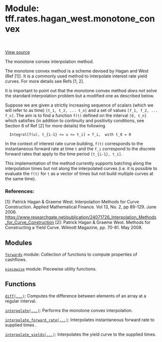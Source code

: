 <div itemscope itemtype="http://developers.google.com/ReferenceObject">
<meta itemprop="name" content="tff.rates.hagan_west.monotone_convex" />
<meta itemprop="path" content="Stable" />
</div>

# Module: tff.rates.hagan_west.monotone_convex

<!-- Insert buttons and diff -->

<table class="tfo-notebook-buttons tfo-api" align="left">
</table>

<a target="_blank" href="https://github.com/google/tf-quant-finance/blob/master/tf_quant_finance/rates/hagan_west/monotone_convex.py">View source</a>



The monotone convex interpolation method.


The monotone convex method is a scheme devised by Hagan and West (Ref [1]). It
is a commonly used method to interpolate interest rate yield curves. For
more details see Refs [1, 2].

It is important to point out that the monotone convex method *does not* solve
the standard interpolation problem but a modified one as described below.

Suppose we are given a strictly increasing sequence of scalars (which we will
refer to as time) `[t_1, t_2, ... t_n]` and a set of values
`[f_1, f_2, ... f_n]`.
The aim is to find a function `f(t)` defined on the interval `[0, t_n]` which
satisfies (in addition to continuity and positivity conditions, see Section 6
of Ref [2] for more details) the following

```
  Integral[f(u), t_{i-1} <= u <= t_i] = f_i,  with t_0 = 0

```

In the context of interest rate curve building, `f(t)` corresponds to the
instantaneous forward rate at time `t` and the `f_i` correspond to the
discrete forward rates that apply to the time period `[t_{i-1}, t_i]`.

This implementation of the method currently supports batching along the
interpolation times but not along the interpolated curves (i.e. it is possible
to evaluate the `f(t)` for `t` as a vector of times but not build multiple
curves at the same time).


### References:

[1]: Patrick Hagan & Graeme West. Interpolation Methods for Curve Construction.
  Applied Mathematical Finance. Vol 13, No. 2, pp 89-129. June 2006.
  https://www.researchgate.net/publication/24071726_Interpolation_Methods_for_Curve_Construction
[2]: Patrick Hagan & Graeme West. Methods for Constructing a Yield Curve.
  Wilmott Magazine, pp. 70-81. May 2008.

## Modules

[`forwards`](../../../tff/rates/forwards.md) module: Collection of functions to compute properties of cashflows.

[`piecewise`](../../../tff/math/piecewise.md) module: Piecewise utility functions.

## Functions

[`diff(...)`](../../../tff/math/diff.md): Computes the difference between elements of an array at a regular interval.

[`interpolate(...)`](../../../tff/rates/hagan_west/monotone_convex/interpolate.md): Performs the monotone convex interpolation.

[`interpolate_forward_rate(...)`](../../../tff/rates/hagan_west/monotone_convex/interpolate_forward_rate.md): Interpolates instantaneous forward rate to supplied times .

[`interpolate_yields(...)`](../../../tff/rates/hagan_west/monotone_convex/interpolate_yields.md): Interpolates the yield curve to the supplied times.


